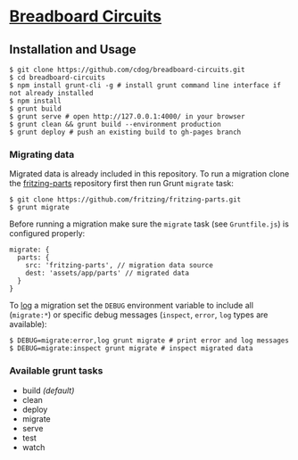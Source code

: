 # [Breadboard Circuits](http://cdog.github.io/breadboard-circuits/)

## Installation and Usage

```
$ git clone https://github.com/cdog/breadboard-circuits.git
$ cd breadboard-circuits
$ npm install grunt-cli -g # install grunt command line interface if not already installed
$ npm install
$ grunt build
$ grunt serve # open http://127.0.0.1:4000/ in your browser
$ grunt clean && grunt build --environment production
$ grunt deploy # push an existing build to gh-pages branch
```

### Migrating data

Migrated data is already included in this repository. To run a migration clone the [fritzing-parts](https://github.com/fritzing/fritzing-parts) repository first then run Grunt `migrate` task:

```
$ git clone https://github.com/fritzing/fritzing-parts.git
$ grunt migrate
```

Before running a migration make sure the `migrate` task (see `Gruntfile.js`) is configured properly:

```
migrate: {
  parts: {
    src: 'fritzing-parts', // migration data source
    dest: 'assets/app/parts' // migrated data
  }
}
```

To [log](http://cdog.github.io/breadboard-circuits/log/migrate.html) a migration set the `DEBUG` environment variable to include all (`migrate:*`) or specific debug messages (`inspect`, `error`, `log` types are available):

```
$ DEBUG=migrate:error,log grunt migrate # print error and log messages
$ DEBUG=migrate:inspect grunt migrate # inspect migrated data
```

### Available grunt tasks

* build _(default)_
* clean
* deploy
* migrate
* serve
* test
* watch
